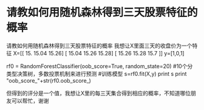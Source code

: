 # 请教如何用随机森林得到三天股票特征的概率

请教如何用随机森林得到三天股票特征的概率
我想让X里面三天的收盘价为一个特征
X=[[ 15.    15.04  15.26]
 [ 15.04  15.26  15.28]
 [ 15.26  15.28  15.7 ]]
y=[1,0,1]
 
rf0 = RandomForestClassifier(oob_score=True, random_state=20) #10个分类型决策树，多数投票机制来进行预测 
#训练模型
s=rf0.fit(X,y)
print s
print "oob_score_"+str(rf0.oob_score_)
 
但得到的评分是一个值，我想让X里的每三天集合得到相应的概率，不知道哪位朋友可以帮忙，谢谢
 